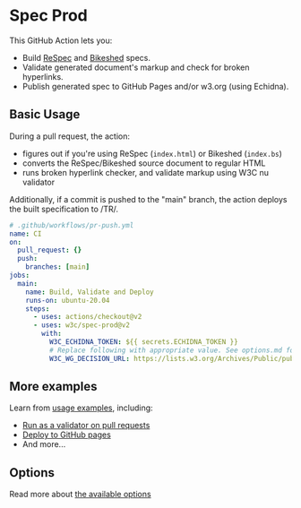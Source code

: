 # Spec Prod

This GitHub Action lets you:

- Build [ReSpec](https://github.com/w3c/respec) and [Bikeshed](https://github.com/tabatkins/bikeshed) specs.
- Validate generated document's markup and check for broken hyperlinks.
- Publish generated spec to GitHub Pages and/or w3.org (using Echidna).

## Basic Usage

During a pull request, the action:

- figures out if you're using ReSpec (`index.html`) or Bikeshed (`index.bs`)
- converts the ReSpec/Bikeshed source document to regular HTML
- runs broken hyperlink checker, and validate markup using W3C nu validator

Additionally, if a commit is pushed to the "main" branch, the action deploys the built specification to /TR/.

```yml
# .github/workflows/pr-push.yml
name: CI
on:
  pull_request: {}
  push:
    branches: [main]
jobs:
  main:
    name: Build, Validate and Deploy
    runs-on: ubuntu-20.04
    steps:
      - uses: actions/checkout@v2
      - uses: w3c/spec-prod@v2
        with:
          W3C_ECHIDNA_TOKEN: ${{ secrets.ECHIDNA_TOKEN }}
          # Replace following with appropriate value. See options.md for details.
          W3C_WG_DECISION_URL: https://lists.w3.org/Archives/Public/public-group/2014JulSep/1234.html
```

## More examples

Learn from [usage examples](docs/examples.md), including:

- [Run as a validator on pull requests](docs/examples.md#run-as-a-validator-on-pull-requests)
- [Deploy to GitHub pages](docs/examples.md#deploy-to-github-pages)
- And more...

## Options

Read more about [the available options](docs/options.md)
